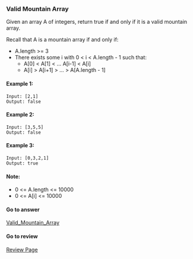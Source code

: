 ### Valid Mountain Array

Given an array A of integers, return true if and only if it is a valid mountain array.

Recall that A is a mountain array if and only if:

* A.length >= 3
* There exists some i with 0 < i < A.length - 1 such that:
    * A[0] < A[1] < ... A[i-1] < A[i]
    * A[i] > A[i+1] > ... > A[A.length - 1]


#### Example 1:

```
Input: [2,1]
Output: false
```

#### Example 2:

```
Input: [3,5,5]
Output: false
```

#### Example 3:

```
Input: [0,3,2,1]
Output: true
```

#### Note:

* 0 <= A.length <= 10000
* 0 <= A[i] <= 10000 


#### Go to answer

[Valid_Mountain_Array](https://github.com/Kelv1nYu/LeetCode_Practices/blob/master/Code/Valid_Mountain_Array.py)


#### Go to review

[Review Page](https://github.com/Kelv1nYu/LeetCode_Practices/blob/master/ReviewPage.md)